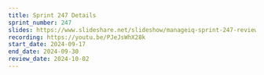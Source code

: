 ```yaml
---
title: Sprint 247 Details
sprint_number: 247
slides: https://www.slideshare.net/slideshow/manageiq-sprint-247-review-slide-deck/274786852
recording: https://youtu.be/PJeJsWhX28k
start_date: 2024-09-17
end_date: 2024-09-30
review_date: 2024-10-02
---
```

